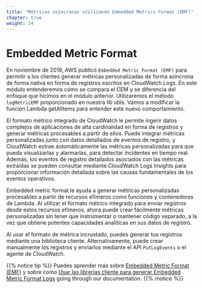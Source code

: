 ```yaml
---
title: "Métricas asíncronas utilizando Embedded Metrics Format (EMF)"
chapter: true
weight: 34
---
```


# Embedded Metric Format

En noviembre de 2019, AWS publicó `Embedded Metric Format (EMF)` para permitir a los clientes generar métricas personalizadas de forma asíncrona de forma nativa en forma de registros escritos en CloudWatch Logs. En este módulo entenderemos cómo se compara el CEM y se diferencia del enfoque que hicimos en el módulo anterior. Utilizaremos el método `logMetricEMF` proporcionado en nuestra lib utils. Vamos a modificar la función Lambda getAlItems para entender este nuevo comportamiento. 

El formato métrico integrado de CloudWatch le permite ingerir datos complejos de aplicaciones de alta cardinalidad en forma de registros y generar métricas procesables a partir de ellos. Puede integrar métricas personalizadas junto con datos detallados de eventos de registro, y CloudWatch extrae automáticamente las métricas personalizadas para que pueda visualizarlas y alarmarlas, para detectar incidentes en tiempo real. Además, los eventos de registro detallados asociados con las métricas extraídas se pueden consultar mediante CloudWatch Logs Insights para proporcionar información detallada sobre las causas fundamentales de los eventos operativos.

Embedded metric format le ayuda a generar métricas personalizadas procesables a partir de recursos efímeros como funciones y contenedores de Lambda. Al utilizar el formato métrico integrado para enviar registros desde estos recursos efímeros, ahora puede crear fácilmente métricas personalizadas sin tener que instrumentar o mantener código separado, a la vez que obtiene potentes capacidades analíticas en sus datos de registro.

Al usar el formato de métrica incrustado, puedes generar tus registros mediante una biblioteca cliente. Alternativamente, puede crear manualmente los registros y enviarlos mediante el API `PutLogEvents` o el agente de CloudWatch.

{{% notice tip %}}
Puedes aprender más sobre [Embedded Metric Format (EMF)](https://aws.amazon.com/about-aws/whats-new/2019/11/amazon-cloudwatch-launches-embedded-metric-format/) y sobre como [Usar las librerías cliente para generar Embedded Metric Format Logs](https://docs.aws.amazon.com/AmazonCloudWatch/latest/monitoring/CloudWatch_Embedded_Metric_Format_Libraries.html) going through our documentation.
{{% /notice %}}